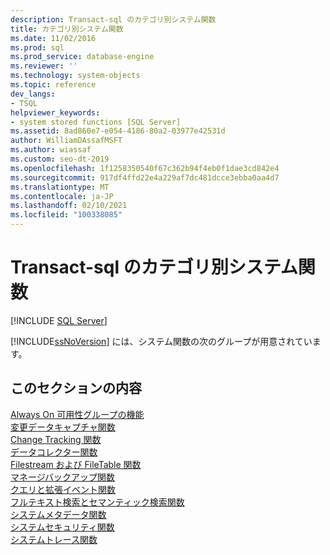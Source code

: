 ```yaml
---
description: Transact-sql のカテゴリ別システム関数
title: カテゴリ別システム関数
ms.date: 11/02/2016
ms.prod: sql
ms.prod_service: database-engine
ms.reviewer: ''
ms.technology: system-objects
ms.topic: reference
dev_langs:
- TSQL
helpviewer_keywords:
- system stored functions [SQL Server]
ms.assetid: 8ad860e7-e054-4186-80a2-03977e42531d
author: WilliamDAssafMSFT
ms.author: wiassaf
ms.custom: seo-dt-2019
ms.openlocfilehash: 1f1258350540f67c362b94f4eb0f1dae3cd842e4
ms.sourcegitcommit: 917df4ffd22e4a229af7dc481dcce3ebba0aa4d7
ms.translationtype: MT
ms.contentlocale: ja-JP
ms.lasthandoff: 02/10/2021
ms.locfileid: "100338085"
---
```

# <a name="system-functions-by-category-for-transact-sql"></a>Transact-sql のカテゴリ別システム関数
[!INCLUDE [SQL Server](../../includes/applies-to-version/sqlserver.md)]

  [!INCLUDE[ssNoVersion](../../includes/ssnoversion-md.md)] には、システム関数の次のグループが用意されています。  
  
## <a name="in-this-section"></a>このセクションの内容  
 [Always On 可用性グループの機能](../../relational-databases/system-functions/always-on-availability-groups-functions-transact-sql.md)  
 [変更データキャプチャ関数](../../relational-databases/system-functions/change-data-capture-functions-transact-sql.md)  
 [Change Tracking 関数](../../relational-databases/system-functions/change-tracking-functions-transact-sql.md)  
 [データコレクター関数](../../relational-databases/system-functions/data-collector-functions-transact-sql.md)  
 [Filestream および FileTable 関数](../../relational-databases/system-functions/filestream-and-filetable-functions-transact-sql.md)  
 [マネージバックアップ関数](../../relational-databases/system-functions/managed-backup-functions-transact-sql.md)  
 [クエリと拡張イベント関数](../../relational-databases/system-functions/sys-fn-get-sql-transact-sql.md)  
 [フルテキスト検索とセマンティック検索関数](../../relational-databases/system-functions/full-text-search-and-semantic-search-functions-transact-sql.md)  
 [システムメタデータ関数](../../relational-databases/system-functions/system-metadata-functions.md)  
 [システムセキュリティ関数](../../relational-databases/system-functions/system-security-functions.md)  
 [システムトレース関数](../../relational-databases/system-functions/system-trace-functions.md)  
  
